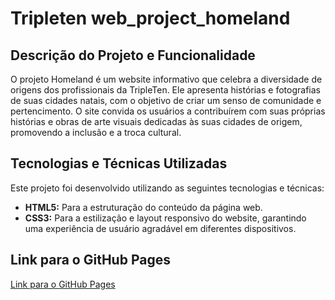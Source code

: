 # Tripleten web_project_homeland

## Descrição do Projeto e Funcionalidade

O projeto Homeland é um website informativo que celebra a diversidade de origens dos profissionais da TripleTen. Ele apresenta histórias e fotografias de suas cidades natais, com o objetivo de criar um senso de comunidade e pertencimento. O site convida os usuários a contribuírem com suas próprias histórias e obras de arte visuais dedicadas às suas cidades de origem, promovendo a inclusão e a troca cultural.

## Tecnologias e Técnicas Utilizadas

Este projeto foi desenvolvido utilizando as seguintes tecnologias e técnicas:

- **HTML5:** Para a estruturação do conteúdo da página web.
- **CSS3:** Para a estilização e layout responsivo do website, garantindo uma experiência de usuário agradável em diferentes dispositivos.

## Link para o GitHub Pages

[Link para o GitHub Pages](https://rodrigookada.github.io/homeland/)
